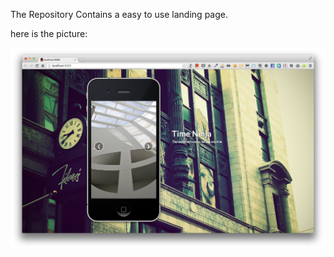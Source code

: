 

The Repository Contains a easy to use landing page. 

here is the picture:

  ![img](img/sample.png)
